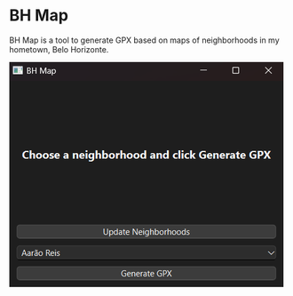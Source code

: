 # BH Map
BH Map is a tool to generate GPX based on maps of neighborhoods in my hometown, Belo Horizonte.

![](bh-map.png)
